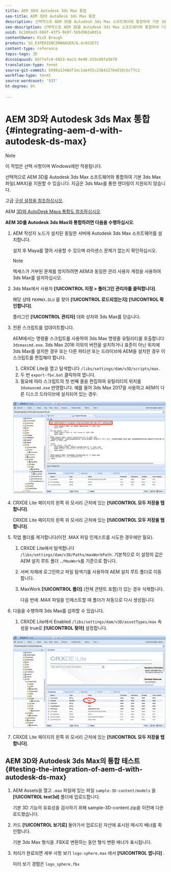 ```yaml
---
title: AEM 3D와 Autodesk 3ds Max 통합
seo-title: AEM 3D와 AutoDesk 3ds Max 통합
description: 선택적으로 AEM 3D를 Autodesk 3ds Max 소프트웨어와 통합하여 기본 3ds Max 파일(.MAX)을 지원할 수 있습니다. 지금은 3ds Max를 통한 렌더링이 지원되지 않습니다.
seo-description: 선택적으로 AEM 3D를 Autodesk 3ds Max 소프트웨어와 통합하여 기본 3ds Max 파일(.MAX)을 지원할 수 있습니다. 지금은 3ds Max를 통한 렌더링이 지원되지 않습니다.
uuid: 6c160ad3-6b6f-43f5-9e97-5b5d962a8d1a
contentOwner: Rick Brough
products: SG_EXPERIENCEMANAGER/6.4/ASSETS
content-type: reference
topic-tags: 3D
discoiquuid: 0d7fefc0-6923-4ac3-9e90-335c08fa56f0
translation-type: tm+mt
source-git-commit: b698a1348df3ec2ab455c236422784d10cbcf7c2
workflow-type: tm+mt
source-wordcount: '537'
ht-degree: 0%

---
```



# AEM 3D와 Autodesk 3ds Max 통합 {#integrating-aem-d-with-autodesk-ds-max}

>[!NOTE]
>
>이 작업은 선택 사항이며 Windows에만 적용됩니다.

선택적으로 AEM 3D를 Autodesk 3ds Max 소프트웨어와 통합하여 기본 3ds Max 파일(.MAX)을 지원할 수 있습니다. 지금은 3ds Max를 통한 렌더링이 지원되지 않습니다.

고급 [구성 설정을 참조하십시오](advanced-config-3d.md).

AEM [3D와 AutoDesk Maya 통합도 참조하십시오](integrate-maya-with-3d.md).

**AEM 3D를 Autodesk 3ds Max와 통합하려면 다음을 수행하십시오**.

1. AEM 작성자 노드가 설치된 동일한 서버에 Autodesk 3ds Max 소프트웨어를 설치합니다.

   설치 후 Maya를 열어 사용할 수 있으며 라이센스 문제가 없는지 확인하십시오.

   >[!NOTE]
   >
   >액세스가 거부된 문제를 방지하려면 AEM과 동일한 관리 사용자 계정을 사용하여 3ds Max를 설치하십시오.

1. 3ds Max에서 사용자 **[!UICONTROL 지정 > 플러그인 관리자를 클릭합니다]**.

   해당 상태 `FBXMAX.DLU` 를 찾아 **[!UICONTROL 로드되었는지]** **[!UICONTROL 확인합니다]**.

   플러그인 **[!UICONTROL 관리자]** 대화 상자와 3ds Max를 닫습니다.

1. 전환 스크립트를 업데이트합니다.

   AEM에서는 명령줄 스크립트를 사용하여 3ds Max 명령줄 유틸리티를 호출합니다 `3dsmaxcmd.exe`. 3ds Max 2016 이외의 버전을 설치하거나 표준이 아닌 위치에 3ds Max를 설치한 경우 또는 다른 파티션 또는 드라이브에 AEM을 설치한 경우 이 스크립트를 편집해야 합니다.

   1. CRXDE Lite을 열고 탐색합니다 `/libs/settings/dam/v3D/scripts/max`.
   1. 두 번 `export-fbx.bat` 클릭하여 엽니다.
   1. 필요에 따라 스크립트의 첫 번째 줄을 편집하여 유틸리티의 위치를 `3dsmaxcmd.exe` 반영합니다. 예를 들어 3ds Max 2017을 사용하고 AEM이 다른 디스크 드라이브에 설치되어 있는 경우:

   ![image2018-6-22_13-35-8](assets/image2018-6-22_13-35-8.png)

1. CRXDE Lite 페이지의 왼쪽 위 모서리 근처에 있는 **[!UICONTROL 모두 저장을 탭합니다]**.

   CRXDE Lite 페이지의 왼쪽 위 모서리 근처에 있는 **[!UICONTROL 모두 저장을 탭합니다]**.

1. 작업 폴더를 제거합니다(이전 .MAX 파일 인제스트를 시도한 경우에만 필요).

   1. CRXDE Lite에서 탐색합니다 `/libs/settings/dam/v3D/Paths/maxWorkPath`. 기본적으로 이 설정의 값은 AEM 설치 루트 폴더 `./MaxWork`를 기준으로 합니다.
   1. 서버 자체에 로그인하고 파일 탐색기를 사용하여 AEM 설치 루트 폴더로 이동합니다.
   1. MaxWork **[!UICONTROL 폴더]** (전체 콘텐트 포함)가 있는 경우 삭제합니다.

      다음 번에 .MAX 파일을 인제스트할 때 폴더가 자동으로 다시 생성됩니다.

1. 다음을 수행하여 3ds Max를 섭취할 수 있습니다.

   1. CRXDE Lite에서 Enabled `/libs/settings/dam/v3D/assetTypes/max` 속성을 true로 **[!UICONTROL 찾아]** 설정합니다.

   ![image2018-6-22_13-50-50](assets/image2018-6-22_13-50-50.png)

1. CRXDE Lite 페이지의 왼쪽 위 모서리 근처에 있는 **[!UICONTROL 모두 저장을 탭합니다]**.

## AEM 3D와 Autodesk 3ds Max의 통합 테스트 {#testing-the-integration-of-aem-d-with-autodesk-ds-max}

1. AEM Assets을 열고 `.max` 파일에 있는 파일 `sample-3D-content/models` 을 **[!UICONTROL test3d]** 폴더에 업로드합니다.

   기본 3D 기능의 유효성을 검사하기 위해 sample-3D-content.zip을 이전에 다운로드했습니다.

1. 카드 **[!UICONTROL 보기로]** 돌아가서 업로드된 자산에 표시된 메시지 배너를 확인합니다.

   기본 3ds Max 형식을 .FBX로 변환하는 동안 형식 변환 배너가 표시됩니다.

1. 처리가 완료되면 세부 사항 보기 `logo-sphere.max` 에서 **[!UICONTROL 엽니다]** .

   미리 보기 경험은 `logo_sphere.fbx`

